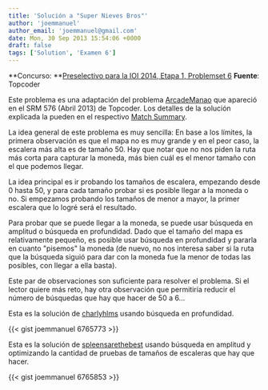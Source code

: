 ```yaml
---
title: 'Solución a "Super Nieves Bros"'
author: 'joemmanuel'
author_email: 'joemmanuel@gmail.com'
date: Mon, 30 Sep 2013 15:54:06 +0000
draft: false
tags: ['Solution', 'Examen 6']
---
```


**Concurso: **[Preselectivo para la IOI 2014, Etapa 1, Problemset 6](https://omegaup.com/arena/IOI2014E1P6) **Fuente**: Topcoder

Este problema es una adaptación del problema [ArcadeManao](http://community.topcoder.com/stat?c=problem_statement&pm=12504&rd=15496) que apareció en el SRM 576 (Abril 2013) de Topcoder. Los detalles de la solución explicada la pueden en el respectivo [Match Summary](http://apps.topcoder.com/wiki/display/tc/SRM+576).

La idea general de este problema es muy sencilla: En base a los límites, la primera observación es que el mapa no es muy grande y en el peor caso, la escalera más alta es de tamaño 50. Hay que notar que no nos piden la ruta más corta para capturar la moneda, más bien cuál es el menor tamaño con el que podemos llegar.

La idea principal es ir probando los tamaños de escalera, empezando desde 0 hasta 50, y para cada tamaño probar si es posible llegar a la moneda o no. Si empezamos probando los tamaños de menor a mayor, la primer escalera que lo logré será el resultado.

Para probar que se puede llegar a la moneda, se puede usar búsqueda en amplitud o búsqueda en profundidad. Dado que el tamaño del mapa es relativamente pequeño, es posible usar búsqueda en profundidad y pararla en cuanto "pisemos" la moneda (de nuevo, no nos interesa saber si la ruta que la búsqueda siguió para dar con la moneda fue la menor de todas las posibles, con llegar a ella basta).

Este par de observaciones son suficiente para resolver el problema. Si el lector quiere más reto, hay otra observación que permitiría reducir el número de búsquedas que hay que hacer de 50 a 6...

Esta es la solución de [charlyhlms](https://omegaup.com/profile/charlyhlms) usando búsqueda en profundidad.

{{< gist joemmanuel 6765773 >}}

Esta es la solución de [spleensarethebest](https://omegaup.com/profile/spleensarethebest) usando búsqueda en amplitud y optimizando la cantidad de pruebas de tamaños de escaleras que hay que hacer.

{{< gist joemmanuel 6765853 >}}